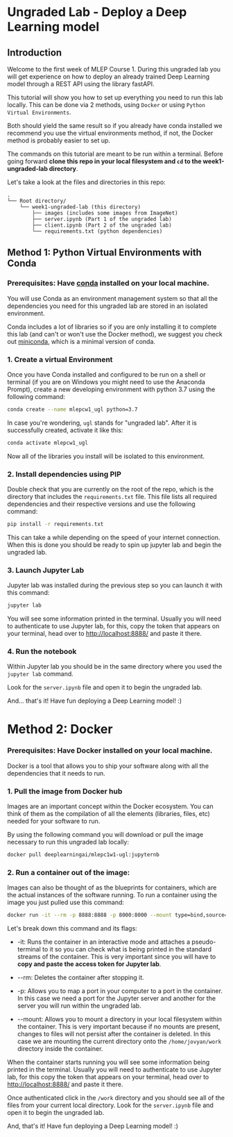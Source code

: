 # Ungraded Lab - Deploy a Deep Learning model
 
## Introduction
Welcome to the first week of MLEP Course 1. During this ungraded lab you will get experience on how to deploy an already trained Deep Learning model through a REST API using the library fastAPI.
 
This tutorial will show you how to set up everything you need to run this lab locally. This can be done via 2 methods, using `Docker` or using `Python Virtual Environments`. 
 
Both should yield the same result so if you already have conda installed we recommend you use the virtual environments method, if not, the Docker method is probably easier to set up.
 
The commands on this tutorial are meant to be run within a terminal. Before going forward **clone this repo in your local filesystem and `cd` to the week1-ungraded-lab directory**.
 
Let's take a look at the files and directories in this repo:
 
```
.
└── Root directory/
    └── week1-ungraded-lab (this directory)
        ├── images (includes some images from ImageNet)
        ├── server.ipynb (Part 1 of the ungraded lab)
        ├── client.ipynb (Part 2 of the ungraded lab)
        └── requirements.txt (python dependencies)
```
 
 
## Method 1: Python Virtual Environments with Conda
 
### Prerequisites: Have [conda](https://docs.conda.io/en/latest/) installed on your local machine.
 
You will use Conda as an environment management system so that all the dependencies you need for this ungraded lab are stored in an isolated environment.
 
Conda includes a lot of libraries so if you are only installing it to complete this lab (and can't or won't use the Docker method), we suggest you check out [miniconda](https://docs.conda.io/en/latest/miniconda.html), which is a minimal version of conda.
 
### 1. Create a virtual Environment
 
Once you have Conda installed and configured to be run on a shell or terminal (if you are on Windows you might need to use the Anaconda Prompt), create a new developing environment with python 3.7 using the following command:
 
```bash
conda create --name mlepcw1_ugl python=3.7
```
 
In case you're wondering, `ugl` stands for "ungraded lab". After it is successfully created, activate it like this:
 
```bash
conda activate mlepcw1_ugl
```
 
Now all of the libraries you install will be isolated to this environment. 
 
### 2. Install dependencies using PIP 
 
Double check that you are currently on the root of the repo, which is the directory that includes the `requirements.txt` file. This file lists all required dependencies and their respective versions and use the following command:
 
```bash
pip install -r requirements.txt
```
 
This can take a while depending on the speed of your internet connection. When this is done you should be ready to spin up jupyter lab and begin the ungraded lab.
 
### 3. Launch Jupyter Lab
 
Jupyter lab was installed during the previous step so you can launch it with this command:
```bash
jupyter lab
```
You will see some information printed in the terminal. Usually you will need to authenticate to use Jupyter lab, for this, copy the token that appears on your terminal, head over to [http://localhost:8888/](http://localhost:8888/) and paste it there.
 
### 4. Run the notebook
 
Within Jupyter lab you should be in the same directory where you used the `jupyter lab` command.
 
Look for the `server.ipynb` file and open it to begin the ungraded lab.
 
And... that's it! Have fun deploying a Deep Learning model! :)

 
# 
#
# Method 2: Docker
 
### Prerequisites: Have Docker installed on your local machine.
 
Docker is a tool that allows you to ship your software along with all the dependencies that it needs to run. 
 
 
### 1. Pull the image from Docker hub

Images are an important concept within the Docker ecosystem. You can think of them as the compilation of all the elements (libraries, files, etc) needed for your software to run. 

By using the following command you will download or pull the image necessary to run this ungraded lab locally:
```bash
docker pull deeplearningai/mlepc1w1-ugl:jupyternb
```

 
### 2. Run a container out of the image:

Images can also be thought of as the blueprints for containers, which are the actual instances of the software running. To run a container using the image you just pulled use this command:
```bash
docker run -it --rm -p 8888:8888 -p 8000:8000 --mount type=bind,source=$(pwd),target=/home/jovyan/work deeplearningai/mlepc1w1-ugl:jupyternb
```
 
Let's break down this command and its flags:
 
- -it: Runs the container in an interactive mode and attaches a pseudo-terminal to it so you can check what is being printed in the standard streams of the container. This is very important since you will have to **copy and paste the access token for Jupyter lab**.

- --rm: Deletes the container after stopping it.
- -p: Allows you to map a port in your computer to a port in the container. In this case we need a port for the Jupyter server and another for the server you will run within the ungraded lab.
- --mount: Allows you to mount a directory in your local filesystem within the container. This is very important because if no mounts are present, changes to files will not persist after the container is deleted. In this case we are mounting the current directory onto the `/home/jovyan/work` directory inside the container.
 
When the container starts running you will see some information being printed in the terminal. Usually you will need to authenticate to use Jupyter lab, for this copy the token that appears on your terminal, head over to [http://localhost:8888/](http://localhost:8888/) and paste it there.
 
Once authenticated click in the `/work` directory and you should see all of the files from your current local directory. Look for the `server.ipynb` file and open it to begin the ungraded lab.
 
And, that's it! Have fun deploying a Deep Learning model! :)
